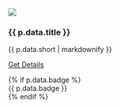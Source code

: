 <div class="card">
  <img src="/assets/img/shop/{{ p.data.img.thumb }}">
  <div class="card-body">
  <h3> {{ p.data.title }} </h3>
  <p>{{ p.data.short | markdownify }}</p>
  <p class="buy"><i class="fa-duotone fa-cart-shopping"></i> <a href="{{ p.url }}">Get Details</a></p>
  {% if p.data.badge %}
  <div class="badge"><span>{{ p.data.badge }}</span></div>
  {% endif %}
  </div>
</div>